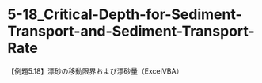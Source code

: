 # 5-18_Critical-Depth-for-Sediment-Transport-and-Sediment-Transport-Rate
【例題5.18】漂砂の移動限界および漂砂量（ExcelVBA）

